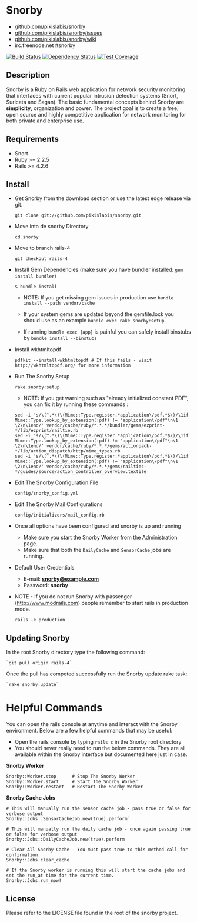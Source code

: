 # Snorby

* [github.com/pikislabis/snorby](http://github.com/Snorby/snorby/)
* [github.com/pikislabis/snorby/issues](http://github.com/Snorby/snorby/issues)
* [github.com/pikislabis/snorby/wiki](http://github.com/Snorby/snorby/wiki)
* irc.freenode.net #snorby

[![Build Status](https://api.travis-ci.org/pikislabis/snorby.svg?branch=rails-4)](http://travis-ci.org/pikislabis/snorby)
[![Dependency Status](https://gemnasium.com/badges/github.com/pikislabis/snorby.svg)](https://gemnasium.com/github.com/pikislabis/snorby)
[![Test Coverage](https://codeclimate.com/github/pikislabis/snorby/badges/coverage.svg)](https://codeclimate.com/github/pikislabis/snorby/coverage)

## Description

Snorby is a Ruby on Rails web application for network security monitoring that interfaces with current popular intrusion detection systems (Snort, Suricata and Sagan). The basic fundamental concepts behind Snorby are **simplicity**, organization and power. The project goal is to create a free, open source and highly competitive application for network monitoring for both private and enterprise use.

## Requirements

* Snort
* Ruby >= 2.2.5
* Rails >= 4.2.6

## Install

* Get Snorby from the download section or use the latest edge release via git.

	`git clone git://github.com/pikislabis/snorby.git`

* Move into de snorby Directory

	`cd snorby`

* Move to branch rails-4

	`git checkout rails-4`

* Install Gem Dependencies  (make sure you have bundler installed: `gem install bundler`)

	`$ bundle install`

	* NOTE: If you get missing gem issues in production use `bundle install --path vendor/cache`

	* If your system gems are updated beyond the gemfile.lock you should use as an example `bundle exec rake snorby:setup`

	* If running `bundle exec {app}` is painful you can safely install binstubs by `bundle install --binstubs`

* Install wkhtmltopdf

	`pdfkit --install-wkhtmltopdf # If this fails - visit http://wkhtmltopdf.org/ for more information`

* Run The Snorby Setup

	`rake snorby:setup`

	* NOTE: If you get warning such as "already initialized constant PDF", you can fix it by running these commands :

	```
	sed -i 's/\(^.*\)\(Mime::Type.register.*application\/pdf.*$\)/\1if Mime::Type.lookup_by_extension(:pdf) != "application\/pdf"\n\1  \2\n\1end/' vendor/cache/ruby/*.*.*/bundler/gems/ezprint-*/lib/ezprint/railtie.rb
	sed -i 's/\(^.*\)\(Mime::Type.register.*application\/pdf.*$\)/\1if Mime::Type.lookup_by_extension(:pdf) != "application\/pdf"\n\1  \2\n\1end/' vendor/cache/ruby/*.*.*/gems/actionpack-*/lib/action_dispatch/http/mime_types.rb
	sed -i 's/\(^.*\)\(Mime::Type.register.*application\/pdf.*$\)/\1if Mime::Type.lookup_by_extension(:pdf) != "application\/pdf"\n\1  \2\n\1end/' vendor/cache/ruby/*.*.*/gems/railties-*/guides/source/action_controller_overview.textile
	```

* Edit The Snorby Configuration File

	`config/snorby_config.yml`

* Edit The Snorby Mail Configurations

	`config/initializers/mail_config.rb`

* Once all options have been configured and snorby is up and running

	* Make sure you start the Snorby Worker from the Administration page.
	* Make sure that both the `DailyCache` and `SensorCache` jobs are running.

* Default User Credentials

	* E-mail: **snorby@example.com**
	* Password: **snorby**

* NOTE - If you do not run Snorby with passenger (http://www.modrails.com) people remember to start rails in production mode.

	`rails -e production`

## Updating Snorby

In the root Snorby directory type the following command:

	`git pull origin rails-4`

Once the pull has competed successfully run the Snorby update rake task:

	`rake snorby:update`

# Helpful Commands

You can open the rails console at anytime and interact with the Snorby environment. Below are a few helpful commands that may be useful:

 * Open the rails console by typing `rails c` in the Snorby root directory
 * You should never really need to run the below commands. They are all available within the
	Snorby interface but documented here just in case.

**Snorby Worker**

	Snorby::Worker.stop      # Stop The Snorby Worker
	Snorby::Worker.start     # Start The Snorby Worker
	Snorby::Worker.restart   # Restart The Snorby Worker

**Snorby Cache Jobs**

	# This will manually run the sensor cache job - pass true or false for verbose output
	Snorby::Jobs::SensorCacheJob.new(true).perform`

	# This will manually run the daily cache job - once again passing true or false for verbose output
	Snorby::Jobs::DailyCacheJob.new(true).perform

	# Clear All Snorby Cache - You must pass true to this method call for confirmation.
	Snorby::Jobs.clear_cache

	# If the Snorby worker is running this will start the cache jobs and set the run_at time for the current time.
	Snorby::Jobs.run_now!

## License

Please refer to the LICENSE file found in the root of the snorby project.
